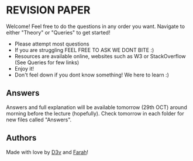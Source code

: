 # REVISION PAPER

Welcome! Feel free to do the questions in any order you want. Navigate to either "Theory" or "Queries" to get started!

- Please attempt most questions
- If you are struggling FEEL FREE TO ASK WE DONT BITE :)
- Resources are available online, websites such as W3 or StackOverflow (See Queries for few links)
- Enjoy it!
- Don't feel down if you dont know something! We here to learn :)

## Answers

Answers and full explanation will be available tomorrow (29th OCT) around morning before the lecture (hopefully). Check tomorrow in each folder for new files called "Answers".

## Authors

Made with love by [D3v](https://github.com/deviljin112) and [Farah](https://github.com/Farah-H)!

